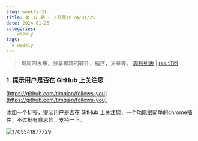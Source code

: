 ```yaml
---
slug: weekly-37
title: 第 37 期 - 子舒周刊 24/01/25
date: 2024-01-25
categories:
  - weekly
tags:
  - weekly
---
```


> 每周四发布，分享有趣的软件，程序，文章等。 [周刊列表](/categories/weekly/) | [rss 订阅](/categories/weekly/index.xml)

### 1. 提示用户是否在 GitHub 上关注您

[https://github.com/timqian/follows-you](https://github.com/timqian/follows-you)

添加一个标签，提示用户是否在 GitHub 上关注您，一个功能很简单的chrome插件，不过挺有意思的，支持一下。

![1705541877729](https://imgurl.zishu.me/2024/01/1705541877729.webp)
